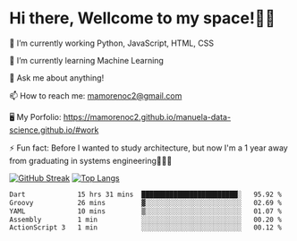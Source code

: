 # Hi there, Wellcome to my space!✌🏾

🔭 I’m currently working Python, JavaScript, HTML, CSS

🌱 I’m currently learning Machine Learning

💬 Ask me about anything!

📫 How to reach me: mamorenoc2@gmail.com

🖥️ My Porfolio: https://mamorenoc2.github.io/manuela-data-science.github.io/#work

⚡ Fun fact: Before I wanted to study architecture, but now I'm a 1 year away from graduating in systems engineering🤣🤣🤣

[![GitHub Streak](https://streak-stats.demolab.com/?user=mamorenoc2&theme=tokyonight_duo)](https://git.io/streak-stats)                 [![Top Langs](https://github-readme-stats.vercel.app/api/top-langs/?username=mamorenoc2&layout=compact&theme=tokyonight)](https://github.com/anuraghazra/github-readme-stats)

<!--START_SECTION:waka-->

```txt
Dart             15 hrs 31 mins  ████████████████████████░   95.92 %
Groovy           26 mins         ▓░░░░░░░░░░░░░░░░░░░░░░░░   02.69 %
YAML             10 mins         ▒░░░░░░░░░░░░░░░░░░░░░░░░   01.07 %
Assembly         1 min           ░░░░░░░░░░░░░░░░░░░░░░░░░   00.20 %
ActionScript 3   1 min           ░░░░░░░░░░░░░░░░░░░░░░░░░   00.12 %
```

<!--END_SECTION:waka-->
